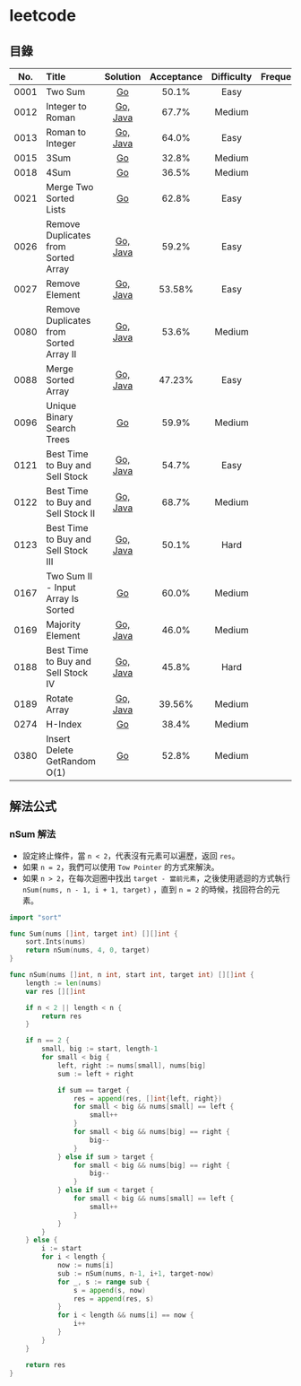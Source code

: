 # leetcode

## 目錄

| No.  | Title                                  |                                                      Solution                                                      | Acceptance | Difficulty | Frequency |
|:----:|:---------------------------------------|:------------------------------------------------------------------------------------------------------------------:|:----------:|:----------:|:---------:|
| 0001 | Two Sum                                |                        [Go](https://github.com/POABOB/leetcode/tree/main/0001.%20Two%20Sum)                        |   50.1%    |    Easy    |           |
| 0012 | Integer to Roman                       |               [Go, Java](https://github.com/POABOB/leetcode/tree/main/0012.%20Integer%20to%20Roman)                |   67.7%    |   Medium   |           |
| 0013 | Roman to Integer                       |               [Go, Java](https://github.com/POABOB/leetcode/tree/main/0013.%20Roman%20to%20Integer)                |   64.0%    |    Easy    |           |
| 0015 | 3Sum                                   |                          [Go](https://github.com/POABOB/leetcode/tree/main/0015.%203Sum)                           |   32.8%    |   Medium   |           |
| 0018 | 4Sum                                   |                          [Go](https://github.com/POABOB/leetcode/tree/main/0018.%204Sum)                           |   36.5%    |   Medium   |           |
| 0021 | Merge Two Sorted Lists                 |              [Go](https://github.com/POABOB/leetcode/tree/main/0021.%20Merge%20Two%20Sorted%20Lists)               |   62.8%    |    Easy    |           |
| 0026 | Remove Duplicates from Sorted Array    |    [Go, Java](https://github.com/POABOB/leetcode/tree/main/0026.%20Remove%20Duplicates%20from%20Sorted%20Array)    |   59.2%    |    Easy    |           |
| 0027 | Remove Element                         |                 [Go, Java](https://github.com/POABOB/leetcode/tree/main/0027.%20Remove%20Element)                  |   53.58%   |    Easy    |           |
| 0080 | Remove Duplicates from Sorted Array II | [Go, Java](https://github.com/POABOB/leetcode/tree/main/0080.%20Remove%20Duplicates%20from%20Sorted%20Array%20II)  |   53.6%    |   Medium   |           |
| 0088 | Merge Sorted Array                     |              [Go, Java](https://github.com/POABOB/leetcode/tree/main/0088.%20Merge%20Sorted%20Array)               |   47.23%   |    Easy    |           |
| 0096 | Unique Binary Search Trees             |            [Go](https://github.com/POABOB/leetcode/tree/main/0096.%20Unique%20Binary%20Search%20Trees)             |   59.9%    |   Medium   |           |
| 0121 | Best Time to Buy and Sell Stock        |    [Go, Java](https://github.com/POABOB/leetcode/tree/main/0121.%20Best%20Time%20to%20Buy%20and%20Sell%20Stock)    |   54.7%    |    Easy    |           |
| 0122 | Best Time to Buy and Sell Stock II     | [Go, Java](https://github.com/POABOB/leetcode/tree/main/0122.%20Best%20Time%20to%20Buy%20and%20Sell%20Stock%20II)  |   68.7%    |   Medium   |           |
| 0123 | Best Time to Buy and Sell Stock III    | [Go, Java](https://github.com/POABOB/leetcode/tree/main/0123.%20Best%20Time%20to%20Buy%20and%20Sell%20Stock%20III) |   50.1%    |    Hard    |           |
| 0167 | Two Sum II - Input Array Is Sorted     |    [Go](https://github.com/POABOB/leetcode/tree/main/0167.%20Two%20Sum%20II%20-%20Input%20Array%20Is%20Sorted)     |   60.0%    |   Medium   |           |
| 0169 | Majority Element                       |                [Go, Java](https://github.com/POABOB/leetcode/tree/main/0169.%20Majority%20Element)                 |   46.0%    |   Medium   |           |
| 0188 | Best Time to Buy and Sell Stock IV     | [Go, Java](https://github.com/POABOB/leetcode/tree/main/0188.%20Best%20Time%20to%20Buy%20and%20Sell%20Stock%20IV)  |   45.8%    |    Hard    |           |
| 0189 | Rotate Array                           |                  [Go, Java](https://github.com/POABOB/leetcode/tree/main/0189.%20Rotate%20Array)                   |   39.56%   |   Medium   |           |
| 0274 | H-Index                                |                         [Go](https://github.com/POABOB/leetcode/tree/main/0274.%20H-Index)                         |   38.4%    |   Medium   |           |
| 0380 | Insert Delete GetRandom O(1)           |           [Go](https://github.com/POABOB/leetcode/tree/main/0380.%20Insert%20Delete%20GetRandom%20O(1))            |   52.8%    |   Medium   |           |

## 解法公式

### nSum 解法

- 設定終止條件，當 `n < 2`，代表沒有元素可以遍歷，返回 `res`。
- 如果 `n = 2`，我們可以使用 `Tow Pointer` 的方式來解決。
- 如果 `n > 2`，在每次迴圈中找出 `target - 當前元素`，之後使用遞迴的方式執行 `nSum(nums, n - 1, i + 1, target)`
  ，直到 `n = 2` 的時候，找回符合的元素。

```go
import "sort"

func Sum(nums []int, target int) [][]int {
	sort.Ints(nums)
	return nSum(nums, 4, 0, target)
}

func nSum(nums []int, n int, start int, target int) [][]int {
	length := len(nums)
	var res [][]int

	if n < 2 || length < n {
		return res
	}

	if n == 2 {
		small, big := start, length-1
		for small < big {
			left, right := nums[small], nums[big]
			sum := left + right

			if sum == target {
				res = append(res, []int{left, right})
				for small < big && nums[small] == left {
					small++
				}
				for small < big && nums[big] == right {
					big--
				}
			} else if sum > target {
				for small < big && nums[big] == right {
					big--
				}
			} else if sum < target {
				for small < big && nums[small] == left {
					small++
				}
			}
		}
	} else {
		i := start
		for i < length {
			now := nums[i]
			sub := nSum(nums, n-1, i+1, target-now)
			for _, s := range sub {
				s = append(s, now)
				res = append(res, s)
			}
			for i < length && nums[i] == now {
				i++
			}
		}
	}

	return res
}
```